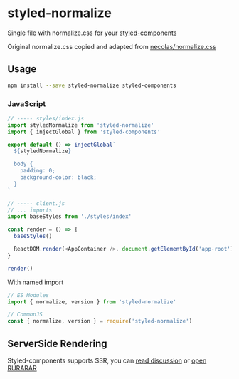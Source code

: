 # styled-normalize

Single file with normalize.css for your [styled-components](https://styled-components.com/)

Original normalize.css copied and adapted from [necolas/normalize.css](https://github.com/necolas/normalize.css)


## Usage

```bash
npm install --save styled-normalize styled-components
```

### JavaScript

```javascript
// ----- styles/index.js
import styledNormalize from 'styled-normalize'
import { injectGlobal } from 'styled-components'

export default () => injectGlobal`
  ${styledNormalize}

  body {
    padding: 0;
    background-color: black;
  }
`

// ----- client.js
// ... imports
import baseStyles from './styles/index'

const render = () => {
  baseStyles()

  ReactDOM.render(<AppContainer />, document.getElementById('app-root'))
}

render()
```

With named import

```js
// ES Modules
import { normalize, version } from 'styled-normalize'

// CommonJS
const { normalize, version } = require('styled-normalize')
```

## ServerSide Rendering

Styled-components supports SSR, you can [read discussion](https://github.com/styled-components/styled-components/issues/386) or [open RURARAR](https://github.com/lestad/rurarar/)
